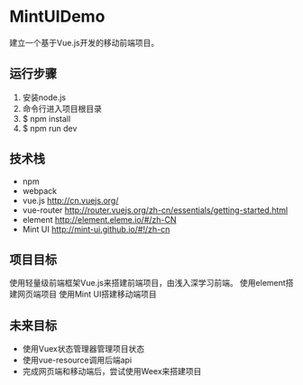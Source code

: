 # MintUIDemo

建立一个基于Vue.js开发的移动前端项目。

## 运行步骤
1. 安装node.js
2. 命令行进入项目根目录
3. $ npm install
4. $ npm run dev

## 技术栈
* npm
* webpack
* vue.js http://cn.vuejs.org/
* vue-router http://router.vuejs.org/zh-cn/essentials/getting-started.html
* element http://element.eleme.io/#/zh-CN
* Mint UI http://mint-ui.github.io/#!/zh-cn

## 项目目标
使用轻量级前端框架Vue.js来搭建前端项目，由浅入深学习前端。
使用element搭建网页端项目
使用Mint UI搭建移动端项目

## 未来目标
* 使用Vuex状态管理器管理项目状态
* 使用vue-resource调用后端api
* 完成网页端和移动端后，尝试使用Weex来搭建项目
